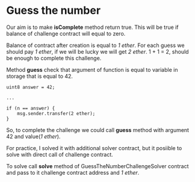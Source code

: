 # Guess the number

Our aim is to make **isComplete** method return true. This will be true if balance of challenge contract will equal to zero.

Balance of contract after creation is equal to *1 ether*. For each guess we should pay *1 ether*, if we will be lucky we will get *2 ether*.
1 + 1 = 2, should be enough to complete this challenge.

Method **guess** check that argument of function is equal to variable in storage that is equal to 42.
```solidity
uint8 answer = 42;

...

if (n == answer) {
	msg.sender.transfer(2 ether);
}
```
So, to complete the challenge we could call **guess** method with argument 42 and value(*1 ether*).

For practice, I solved it with additional solver contract, but it posiible to solve with direct call of challenge contract.

To solve call **solve** method of GuessTheNumberChallengeSolver contract and pass to it challenge contract address and *1 ether*.